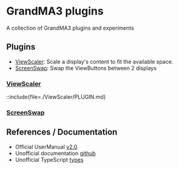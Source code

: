 # GrandMA3 plugins

A collection of GrandMA3 plugins and experiments


## Plugins

- [ViewScaler](#ViewScaler): Scale a display's content to fit the available space.
- [ScreenSwap](#ScreenSwap): Swap the ViewButtons between 2 displays


### [ViewScaler](./ViewScaler)

::include{file=./ViewScaler/PLUGIN.md}

### [ScreenSwap](./ScreenSwap)





## References / Documentation

- Official UserManual [v2.0](https://help.malighting.com/grandMA3/2.0/HTML/plugins.html)
- Unofficial documentation [github](https://github.com/hossimo/GMA3Plugins/wiki)
- Unofficial TypeScript [types](https://github.com/LightYourWay/grandMA3-types/tree/main)